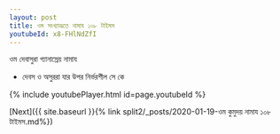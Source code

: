 ```yaml
---
layout: post
title: ওম সংখ্যাভ্রূতে নামায ১০৮ টাইমস
youtubeId: x8-FHlNdZfI
---
```

 
 
 ওম দেবাসুরা গ্যানাস্রেয় নামায  
 
 -  দেবস ও অসুররা যার উপর নির্ভরশীল সে কে 
 
  
 
  
 
 
 
 
 
 


{% include youtubePlayer.html id=page.youtubeId %}
 
[Next]({{ site.baseurl }}{% link  split2/_posts/2020-01-19-ওম কুমুদয় নামায ১০৮ টাইমস.md%})
 
